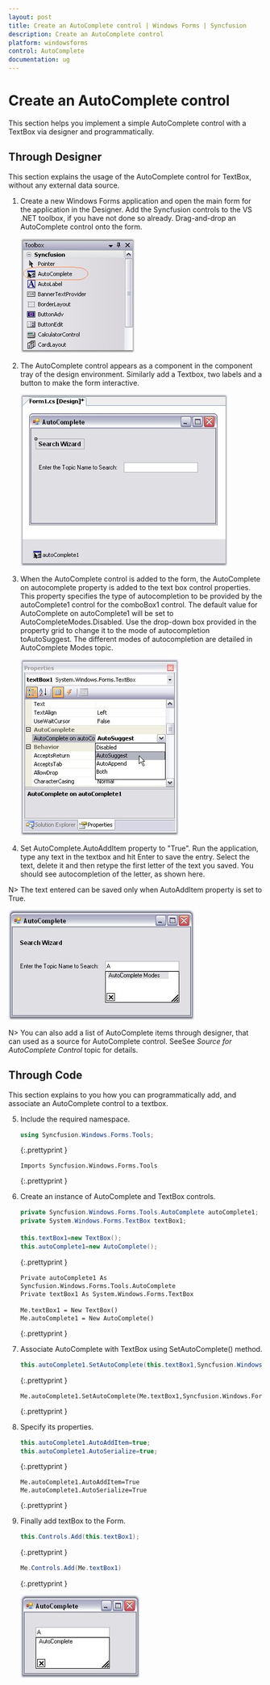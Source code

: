 ```yaml
---
layout: post
title: Create an AutoComplete control | Windows Forms | Syncfusion
description: Create an AutoComplete control
platform: windowsforms
control: AutoComplete
documentation: ug
---
```



# Create an AutoComplete control

This section helps you implement a simple AutoComplete control with a TextBox via designer and programmatically.

## Through Designer

This section explains the usage of the AutoComplete control for TextBox, without any external data source. 

1. Create a new Windows Forms application and open the main form for the application in the Designer. Add the Syncfusion controls to the VS .NET toolbox, if you have not done so already. Drag-and-drop an AutoComplete control onto the form.

   ![](AutoComplete-Controls-Images/Overview_img6.jpeg)



2. The AutoComplete control appears as a component in the component tray of the design environment. Similarly add a Textbox, two labels and a button to make the form interactive. 

   ![](AutoComplete-Controls-Images/Overview_img7.jpeg)



3. When the AutoComplete control is added to the form, the AutoComplete on autocomplete property is added to the text box control properties. This property specifies the type of autocompletion to be provided by the autoComplete1 control for the comboBox1 control. The default value for AutoComplete on autoComplete1 will be set to AutoCompleteModes.Disabled. Use the drop-down box provided in the property grid to change it to the mode of autocompletion toAutoSuggest. The different modes of autocompletion are detailed in AutoComplete Modes topic. 

   ![](AutoComplete-Controls-Images/Overview_img8.jpeg)



4. Set AutoComplete.AutoAddItem property to "True". Run the application, type any text in the textbox and hit Enter to save the entry. Select the text, delete it and then retype the first letter of the text you saved. You should see autocompletion of the letter, as shown here.

N> The text entered can be saved only when AutoAddItem property is set to True.

  ![](AutoComplete-Controls-Images/Overview_img10.jpeg)



N> You can also add a list of AutoComplete items through designer, that can used as a source for AutoComplete control. SeeSee _Source for AutoComplete Control_ topic for details.



## Through Code

 This section explains to you how you can programmatically add, and associate an AutoComplete control to a textbox.

5. Include the required namespace.

   ~~~ cs
   using Syncfusion.Windows.Forms.Tools;
   ~~~
   {:.prettyprint }

   ~~~ vbnet
   Imports Syncfusion.Windows.Forms.Tools
   ~~~
   {:.prettyprint }

6. Create an instance of AutoComplete and TextBox controls.

   ~~~ cs
   private Syncfusion.Windows.Forms.Tools.AutoComplete autoComplete1;
   private System.Windows.Forms.TextBox textBox1;
   
   this.textBox1=new TextBox();
   this.autoComplete1=new AutoComplete();
   ~~~
   {:.prettyprint }

   ~~~ vbnet
   Private autoComplete1 As Syncfusion.Windows.Forms.Tools.AutoComplete
   Private textBox1 As System.Windows.Forms.TextBox

   Me.textBox1 = New TextBox()
   Me.autoComplete1 = New AutoComplete()
   ~~~
   {:.prettyprint }

7. Associate AutoComplete with TextBox using SetAutoComplete() method.

   ~~~ cs
   this.autoComplete1.SetAutoComplete(this.textBox1,Syncfusion.Windows.Forms.Tools.AutoCompleteModes.AutoSuggest);
   ~~~
   {:.prettyprint }

   ~~~ vbnet
   Me.autoComplete1.SetAutoComplete(Me.textBox1,Syncfusion.Windows.Forms.Tools.AutoCompleteModes.AutoSuggest)
   ~~~
   {:.prettyprint }

8. Specify its properties.

   ~~~ cs
   this.autoComplete1.AutoAddItem=true;
   this.autoComplete1.AutoSerialize=true;
   ~~~
   {:.prettyprint }

   ~~~ vbnet
   Me.autoComplete1.AutoAddItem=True
   Me.autoComplete1.AutoSerialize=True
   ~~~
   {:.prettyprint }

9. Finally add textBox to the Form.

   ~~~ cs
   this.Controls.Add(this.textBox1);
   ~~~
   {:.prettyprint }

   ~~~ cs
   Me.Controls.Add(Me.textBox1)
   ~~~
   {:.prettyprint }

   ![](AutoComplete-Controls-Images/Overview_img12.jpeg)
